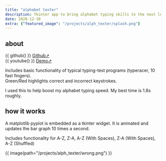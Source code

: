 ```yaml
---
title: "alphabet texter"
description: Tkinter app to bring alphabet typing skills to the next level.
date: 2020-12-30
extra: {"featured_image": "/projects/alph_texter/splash.png"}
---
```


## about

{{ github() }} [Github⇗](https://github.com/joseph-x-li/py-alphabet-texter)  
{{ youtube() }} [Demo⇗](https://www.youtube.com/watch?v=8CjnURi6ZwM)

Includes basic functionality of typical typing-test programs (typeracer, 10 fast fingers).  
Green/Red highlights correct and incorrect keystrokes.

I used this to help boost my alphabet typing speed. My best time is 1.8s roughly.


## how it works
    
A matplotlib pyplot is embedded as a tkinter widget. It is animated and updates the bar graph 10 times a second. 

Includes functionality for A-Z, Z-A, A-Z (With Spaces), Z-A (With Spaces), A-Z (Shuffled)

{{ image(path="/projects/alph_texter/wrong.png") }}
